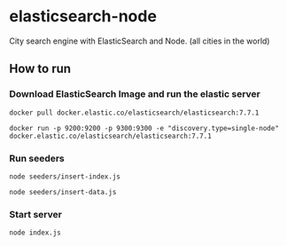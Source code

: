 # elasticsearch-node
City search engine with ElasticSearch and Node. (all cities in the world)

## How to run

### Download ElasticSearch Image and run the elastic server

```
docker pull docker.elastic.co/elasticsearch/elasticsearch:7.7.1

docker run -p 9200:9200 -p 9300:9300 -e "discovery.type=single-node" docker.elastic.co/elasticsearch/elasticsearch:7.7.1
```

### Run seeders

```
node seeders/insert-index.js

node seeders/insert-data.js
```

### Start server

```
node index.js
```

